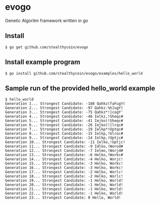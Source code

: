 evogo
=====

Genetic Algoritm framework written in go

Install
-----------
```$ go get github.com/stealthycoin/evogo```

Install example program
---------------
```$ go install github.com/stealthycoin/evogo/examples/hello_world```

Sample run of the provided hello_world example
-----------
```
$ hello_world
Generation 1... Strongest Candidate: -180 Qahkz(faFugY(
Generation 2... Strongest Candidate: -97 Qahkz.%h]ugY(
Generation 3... Strongest Candidate: -75 Qahkz*!]cogY'
Generation 4... Strongest Candidate: -46 Ielkz,!Sheqc#
Generation 5... Strongest Candidate: -41 Iejko(!Sheqc#
Generation 6... Strongest Candidate: -26 Iejko(!]lrqc#
Generation 7... Strongest Candidate: -19 Ielkp*!Uptqc#
Generation 8... Strongest Candidate: -15 Ielkp,!Ulroc#
Generation 9... Strongest Candidate: -14 Ielkp,!Uptjc#
Generation 10... Strongest Candidate: -11 Ielko,!Uptjc!
Generation 11... Strongest Candidate: -9 Idlko,!Worod#
Generation 12... Strongest Candidate: -7 Ielmo,!Worjd#
Generation 13... Strongest Candidate: -6 Helko,!Workc#
Generation 14... Strongest Candidate: -4 Helko, Worjc!
Generation 15... Strongest Candidate: -3 Helko, Workc!
Generation 16... Strongest Candidate: -3 Helko, Workc!
Generation 17... Strongest Candidate: -2 Helko, Worlc!
Generation 18... Strongest Candidate: -2 Helko, Worlc!
Generation 19... Strongest Candidate: -1 Helko, World!
Generation 20... Strongest Candidate: -1 Helko, World!
Generation 21... Strongest Candidate: -1 Helko, World!
Generation 22... Strongest Candidate: -1 Helko, World!
Generation 23... Strongest Candidate: 0 Hello, World!
```